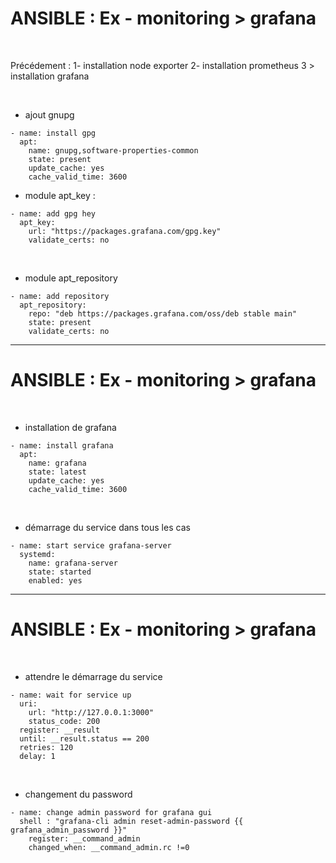 

# ANSIBLE : Ex - monitoring > grafana



<br>

Précédement : 
	1- installation node exporter
	2- installation prometheus
	3 > installation grafana


<br>

* ajout gnupg

```
- name: install gpg
  apt:
    name: gnupg,software-properties-common
    state: present
    update_cache: yes
    cache_valid_time: 3600
```

* module apt_key :

```
- name: add gpg hey
  apt_key:
    url: "https://packages.grafana.com/gpg.key"
    validate_certs: no
```

<br>

* module apt_repository

```
- name: add repository
  apt_repository:
    repo: "deb https://packages.grafana.com/oss/deb stable main"
    state: present
    validate_certs: no
```

--------------------------------------------------------------------------

# ANSIBLE : Ex - monitoring > grafana


<br>

* installation de grafana

```
- name: install grafana
  apt:
    name: grafana
    state: latest
    update_cache: yes
    cache_valid_time: 3600
```

<br>

* démarrage du service dans tous les cas

```
- name: start service grafana-server
  systemd:
    name: grafana-server
    state: started
    enabled: yes
```

--------------------------------------------------------------------------

# ANSIBLE : Ex - monitoring > grafana

<br>

* attendre le démarrage du service

```
- name: wait for service up
  uri:
    url: "http://127.0.0.1:3000"
    status_code: 200
  register: __result
  until: __result.status == 200
  retries: 120
  delay: 1
```

<br>

* changement du password

```
- name: change admin password for grafana gui
  shell : "grafana-cli admin reset-admin-password {{ grafana_admin_password }}"
	register: __command_admin
	changed_when: __command_admin.rc !=0
```

